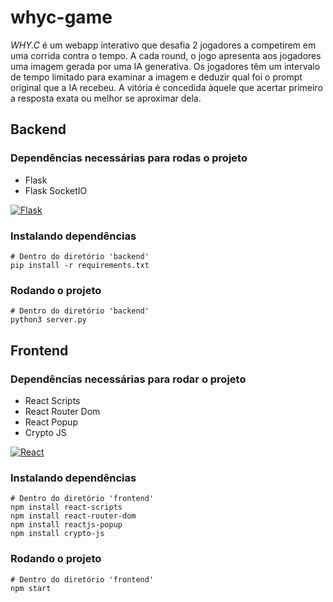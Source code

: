# whyc-game
_WHY.C_ é um webapp interativo que desafia 2 jogadores a competirem em uma corrida contra o tempo. A cada round, o jogo apresenta aos jogadores uma imagem gerada por uma IA generativa. Os jogadores têm um intervalo de tempo limitado para examinar a imagem e deduzir qual foi o prompt original que a IA recebeu. A vitória é concedida àquele que acertar primeiro a resposta exata ou melhor se aproximar dela.

## Backend
### Dependências necessárias para rodas o projeto
- Flask
- Flask SocketIO

[![Flask](https://img.shields.io/badge/flask-%23000.svg?style=for-the-badge&logo=flask&logoColor=white)](https://flask.palletsprojects.com/)


### Instalando dependências
```shell
# Dentro do diretório 'backend'
pip install -r requirements.txt
```

### Rodando o projeto
```shell
# Dentro do diretório 'backend'
python3 server.py
```

## Frontend 
### Dependências necessárias para rodar o projeto
- React Scripts
- React Router Dom
- React Popup
- Crypto JS

[![React](https://img.shields.io/badge/react-%2320232a.svg?style=for-the-badge&logo=react&logoColor=%2361DAFB)](https://react.dev/)

### Instalando dependências
```shell
# Dentro do diretório 'frontend'
npm install react-scripts
npm install react-router-dom
npm install reactjs-popup
npm install crypto-js
```

### Rodando o projeto
```shell
# Dentro do diretório 'frontend'
npm start
```
